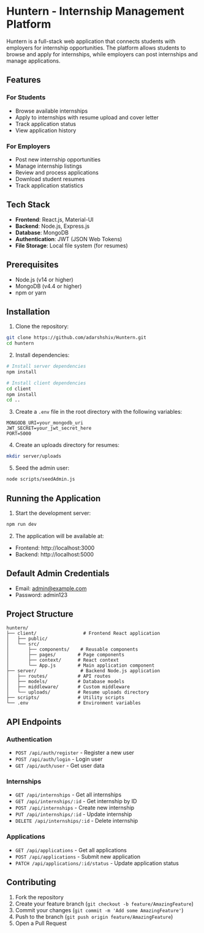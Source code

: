 # Huntern - Internship Management Platform

Huntern is a full-stack web application that connects students with employers for internship opportunities. The platform allows students to browse and apply for internships, while employers can post internships and manage applications.

## Features

### For Students
- Browse available internships
- Apply to internships with resume upload and cover letter
- Track application status
- View application history

### For Employers
- Post new internship opportunities
- Manage internship listings
- Review and process applications
- Download student resumes
- Track application statistics

## Tech Stack

- **Frontend**: React.js, Material-UI
- **Backend**: Node.js, Express.js
- **Database**: MongoDB
- **Authentication**: JWT (JSON Web Tokens)
- **File Storage**: Local file system (for resumes)

## Prerequisites

- Node.js (v14 or higher)
- MongoDB (v4.4 or higher)
- npm or yarn

## Installation

1. Clone the repository:
```bash
git clone https://github.com/adarshshiv/Huntern.git
cd huntern
```

2. Install dependencies:
```bash
# Install server dependencies
npm install

# Install client dependencies
cd client
npm install
cd ..
```

3. Create a `.env` file in the root directory with the following variables:
```
MONGODB_URI=your_mongodb_uri
JWT_SECRET=your_jwt_secret_here
PORT=5000
```

4. Create an uploads directory for resumes:
```bash
mkdir server/uploads
```

5. Seed the admin user:
```bash
node scripts/seedAdmin.js
```

## Running the Application

1. Start the development server:
```bash
npm run dev
```

2. The application will be available at:
- Frontend: http://localhost:3000
- Backend: http://localhost:5000

## Default Admin Credentials

- Email: admin@example.com
- Password: admin123

## Project Structure

```
huntern/
├── client/                 # Frontend React application
│   ├── public/
│   └── src/
│       ├── components/    # Reusable components
│       ├── pages/        # Page components
│       ├── context/      # React context
│       └── App.js        # Main application component
├── server/                # Backend Node.js application
│   ├── routes/           # API routes
│   ├── models/           # Database models
│   ├── middleware/       # Custom middleware
│   └── uploads/          # Resume uploads directory
├── scripts/              # Utility scripts
└── .env                  # Environment variables
```

## API Endpoints

### Authentication
- `POST /api/auth/register` - Register a new user
- `POST /api/auth/login` - Login user
- `GET /api/auth/user` - Get user data

### Internships
- `GET /api/internships` - Get all internships
- `GET /api/internships/:id` - Get internship by ID
- `POST /api/internships` - Create new internship
- `PUT /api/internships/:id` - Update internship
- `DELETE /api/internships/:id` - Delete internship

### Applications
- `GET /api/applications` - Get all applications
- `POST /api/applications` - Submit new application
- `PATCH /api/applications/:id/status` - Update application status

## Contributing

1. Fork the repository
2. Create your feature branch (`git checkout -b feature/AmazingFeature`)
3. Commit your changes (`git commit -m 'Add some AmazingFeature'`)
4. Push to the branch (`git push origin feature/AmazingFeature`)
5. Open a Pull Request
